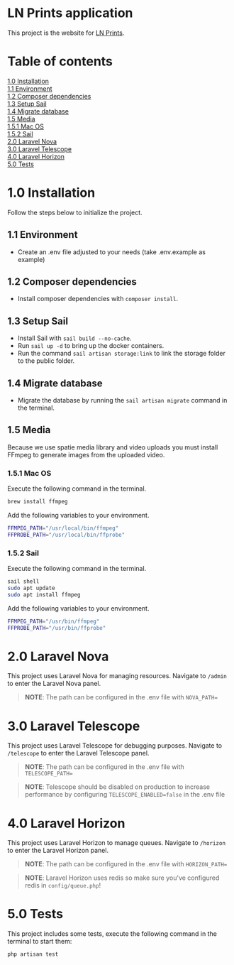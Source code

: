 # LN Prints application

This project is the website for [LN Prints](https://ln-prints.nl).

# Table of contents

[1.0 Installation](#10-installation)  
[1.1 Environment](#11-environment)  
[1.2 Composer dependencies](#12-composer-dependencies)  
[1.3 Setup Sail](#13-setup-sail)  
[1.4 Migrate database](#14-migrate-database)  
[1.5 Media](#15-media)  
[1.5.1 Mac OS](#151-mac-os)  
[1.5.2 Sail](#152-sail)   
[2.0 Laravel Nova](#20-laravel-nova)  
[3.0 Laravel Telescope](#30-laravel-telescope)  
[4.0 Laravel Horizon](#40-laravel-horizon)  
[5.0 Tests](#50-tests)

# 1.0 Installation

Follow the steps below to initialize the project.

## 1.1 Environment

* Create an .env file adjusted to your needs (take .env.example as example)

## 1.2 Composer dependencies

* Install composer dependencies with `composer install`.

## 1.3 Setup Sail

* Install Sail with `sail build --no-cache`.
* Run `sail up -d` to bring up the docker containers.
* Run the command `sail artisan storage:link` to link the storage folder to the public folder.

## 1.4 Migrate database

* Migrate the database by running the `sail artisan migrate` command in the terminal.

## 1.5 Media

Because we use spatie media library and video uploads you must install FFmpeg to generate images from the uploaded
video.

### 1.5.1 Mac OS

Execute the following command in the terminal.

```bash
brew install ffmpeg
```

Add the following variables to your environment.

```bash
FFMPEG_PATH="/usr/local/bin/ffmpeg"
FFPROBE_PATH="/usr/local/bin/ffprobe"
```

### 1.5.2 Sail

Execute the following command in the terminal.

```bash
sail shell
sudo apt update
sudo apt install ffmpeg
```

Add the following variables to your environment.

```bash
FFMPEG_PATH="/usr/bin/ffmpeg"
FFPROBE_PATH="/usr/bin/ffprobe"
```

# 2.0 Laravel Nova

This project uses Laravel Nova for managing resources. Navigate to `/admin` to enter the Laravel Nova panel.

> **NOTE**: The path can be configured in the .env file with `NOVA_PATH=`

# 3.0 Laravel Telescope

This project uses Laravel Telescope for debugging purposes. Navigate to `/telescope` to enter the Laravel Telescope
panel.

> **NOTE**: The path can be configured in the .env file with `TELESCOPE_PATH=`

> **NOTE**: Telescope should be disabled on production to increase performance by configuring `TELESCOPE_ENABLED=false` in the .env file

# 4.0 Laravel Horizon

This project uses Laravel Horizon to manage queues. Navigate to `/horizon` to enter the Laravel Horizon panel.

> **NOTE**: The path can be configured in the .env file with `HORIZON_PATH=`

> **NOTE**: Laravel Horizon uses redis so make sure you've configured redis in `config/queue.php`!

# 5.0 Tests

This project includes some tests, execute the following command in the terminal to start them:

```bash
php artisan test
```
